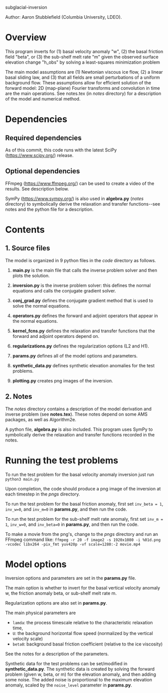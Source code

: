 subglacial-inversion

Author: Aaron Stubblefield (Columbia University, LDEO).

# Overview
This program inverts for (1) basal velocity anomaly "w", (2) the basal friction
field "beta", or (3) the sub-shelf melt rate "m" given the observed surface
elevation change "h_obs" by solving a least-squares minimization problem

The main model assumptions are (1) Newtonian viscous ice flow, (2) a linear
basal sliding law, and (3) that all fields are small perturbations of a uniform
background flow. These assumptions allow for efficient solution of the forward
model: 2D (map-plane) Fourier transforms and convolution in time are the main
operations. See notes.tex (in *notes* directory) for a description of the model
and numerical method.

# Dependencies
## Required dependencies
As of this commit, this code runs with the latest SciPy (https://www.scipy.org/)
release.


## Optional dependencies
FFmpeg (https://www.ffmpeg.org/) can be used to create a video of the results.
See description below.

SymPy (https://www.sympy.org/) is also used in **algebra.py** (*notes*
directory) to symbolically derive the relaxation and transfer functions--see
notes and the python file for a description.

# Contents

## 1. Source files
The model is organized in 9 python files in the *code* directory as follows.

1. **main.py** is the main file that calls the inverse problem solver and then
plots the solution.

2. **inversion.py** is the inverse problem solver: this defines the normal equations
and calls the conjugate gradient solver.

3. **conj_grad.py** defines the conjugate gradient method that is used to solve
the normal equations.

4. **operators.py** defines the forward and adjoint operators that appear in the
normal equations.

5. **kernel_fcns.py** defines the relaxation and transfer functions that the forward and adjoint
operators depend on.

6. **regularizations.py** defines the regularization options (L2 and H1).

7. **params.py** defines all of the model options and parameters.

8. **synthetic_data.py** defines synthetic elevation anomalies for the test problems.

9. **plotting.py** creates png images of the inversion.

## 2. Notes
The *notes* directory contains a description of the model derivation
and inverse problem (see **notes.tex**). These notes depend on some AMS packages,
as well as Algorithm2e.

A python file, **algebra.py** is also included. This program uses SymPy
to symbolically derive the relaxation and transfer functions recorded in the notes.

# Running the test problems
To run the test problem for the basal velocity anomaly inversion
just run `python3 main.py`

Upon completion, the code should produce a png image of the inversion at each timestep
in the *pngs* directory.

To run the test problem for the basal friction anomaly, first
set `inv_beta = 1`, `inv_w=0`, and `inv_m=0` in **params.py**, and then run the code.

To run the test problem for the sub-shelf melt rate anomaly, first
set `inv_m = 1`, `inv_w=0`, and `inv_beta=0` in **params.py**, and then run the code.

To make a movie from the png's, change to the *pngs* directory and
run an FFmpeg command like:
`ffmpeg -r 20 -f image2 -s 1920x1080 -i %01d.png -vcodec libx264 -pix_fmt yuv420p -vf scale=1280:-2 movie.mp4`

# Model options

Inversion options and parameters are set in the **params.py** file.

The main option is whether to invert for the basal vertical velocity anomaly w, the friction
anomaly beta, or sub-shelf melt rate m.

Regularization options are also set in **params.py**.

The main physical parameters are
- `lamda`: the process timescale relative to the characteristic relaxation time,  
- `U`: the background horizontal flow speed (normalized by the vertical velocity scale)
- `beta0`: background basal friction coefficient (relative to the ice viscosity)

See the notes for a description of the parameters.

Synthetic data for the test problems can be set/modified in **synthetic_data.py**.
The synthetic data is created by solving the forward problem (given w, beta, or m)
for the elevation anomaly, and then adding
some noise. The added noise is proportional to the maximum elevation anomaly,
scaled by the `noise_level` parameter in **params.py**.
